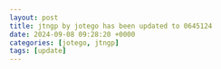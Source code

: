 ```yaml
---
layout: post
title: jtngp by jotego has been updated to 0645124
date: 2024-09-08 09:28:20 +0000
categories: [jotego, jtngp]
tags: [update]
---
```


